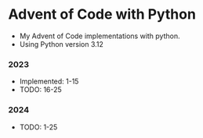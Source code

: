 # Advent of Code with Python
- My Advent of Code implementations with python.
- Using Python version 3.12

### 2023
- Implemented: 1-15
- TODO: 16-25

### 2024
- TODO: 1-25